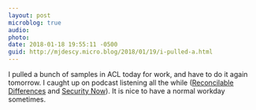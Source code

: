 ```yaml
---
layout: post
microblog: true
audio: 
photo: 
date: 2018-01-18 19:55:11 -0500
guid: http://mjdescy.micro.blog/2018/01/19/i-pulled-a.html
---
```

I pulled a bunch of samples in ACL today for work, and have to do it again tomorrow. I caught up on podcast listening all the while ([Reconcilable Differences](https://www.relay.fm/rd) and [Security Now](https://twit.tv/shows/security-now)). It is nice to have a normal workday sometimes.
